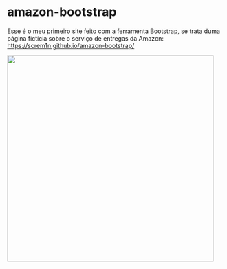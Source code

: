 # amazon-bootstrap
 Esse é o meu primeiro site feito com a ferramenta Bootstrap, se trata duma página fictícia sobre o serviço de entregas da Amazon: https://screm1n.github.io/amazon-bootstrap/

<img src="https://i.imgur.com/UHpO3ds.png" height="480px">
